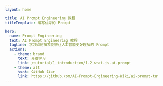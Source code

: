 ```yaml
---
layout: home

title: AI Prompt Engineering 教程
titleTemplate: 编写优秀的 Prompt

hero:
  name: Prompt Engineering
  text: AI Prompt Engineering 教程
  tagline: 学习如何撰写能够让人工智能更好理解的 Prompt
  actions:
    - theme: brand
      text: 开始学习
      link: /tutorial/1_introduction/1-2_what-is-ai-prompt
    - theme: alt
      text: GitHub Star
      link: https://github.com/AI-Prompt-Engineering-Wiki/ai-prompt-tutorial
---
```

